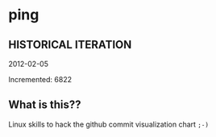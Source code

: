 # ping

## HISTORICAL ITERATION
2012-02-05

Incremented: 6822

## What is this?? 
Linux skills to hack the github commit visualization chart `;-)`
